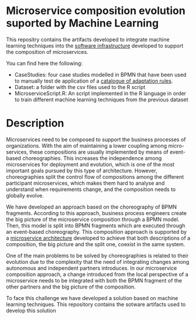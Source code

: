 # Microservice composition evolution suported by Machine Learning

This repositry contains the artifacts developed to integrate machine learning techniques into the [software infrastructure](https://github.com/microserviceresearch/microservices-composition-infrastructure) developed to support the composition of microservices.

You can find here the following:

* CaseStudies: four case studies modelled in BPMN that have been used to manually test de application of a [catalogue of adaptation rules](https://microserviceresearch.github.io/AdaptationRuleCatalogue.pdf).
* Dataset: a folder with the csv files used to the R script
* MicroserviceScript.R: An script implemented in the R language in order to train different machine learning techniques from the previous dataset


# Description

Microservices need to be composed to support the business processes of organizations. With the aim of maintaining a lower coupling among micro-services, these compositions are usually implemented by means of event-based choreographies. This increases the independence among microservices for deployment and evolution, which is one of the most important goals pursued by this type of architecture. However, choreographies split the control flow of compositions among the different participant microservices, which makes them hard to analyse and understand when requirements change, and the composition needs to globally evolve. 

We have developed an approach based on the choreography of BPMN fragments. According to this approach, business process engineers create the big picture of the microservice composition through a BPMN model. Then, this model is split into BPMN fragments which are executed through an event-based choreography. This composition approach is supported by a [microservice architecture](https://github.com/microserviceresresearch/microservices-composition-infrastructure) developed to achieve that both descriptions of a composition, the big picture and the split one, coexist in the same system.

One of the main problems to be solved by choreographies is related to their evolution due to the complexity that the need of integrating changes among autonomous and independent partners introduces. In our microservice composition approach, a change introduced from the local perspective of a microservice needs to be integrated with both the BPMN fragment of the other partners and the big picture of the composition. 

To face this challenge we have developed a solution based on machine learning techniques. This repository contains the sotware artifacts used to develop this solution 
